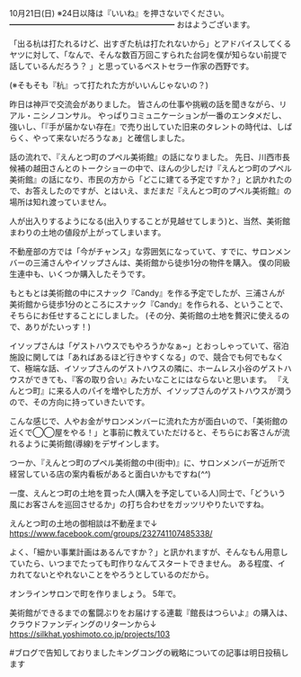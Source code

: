 10月21日(日) ※24日以降は『いいね』を押さないでください。
━━━━━━━━━━━━━━━━━━━━━
おはようございます。

「出る杭は打たれるけど、出すぎた杭は打たれないから」とアドバイスしてくるヤツに対して、「なんで、そんな数百万回こすられた台詞を僕が知らない前提で話しているんだろう？ 」と思っているベストセラー作家の西野です。

(※そもそも『杭』って打たれた方がいいんじゃないの？)

昨日は神戸で交流会がありました。
皆さんの仕事や挑戦の話を聞きながら、リアル・ニシノコンサル。
やっぱりコミュニケーションが一番のエンタメだし、強いし、「『手が届かない存在』で売り出していた旧来のタレントの時代は、しばらく、やって来ないだろうなぁ」と確信しました。

話の流れで、『えんとつ町のプペル美術館』の話になりました。
先日、川西市長候補の越田さんとのトークショーの中で、ほんの少しだけ『えんとつ町のプペル美術館』の話になり、市民の方から「どこに建てる予定ですか？」と訊かれたので、お答えしたのですが、とはいえ、まだまだ『えんとつ町のプペル美術館』の場所は知れ渡っていません。

人が出入りするようになる(出入りすることが見越せてしまう)と、当然、美術館まわりの土地の値段が上がってしまいます。

不動産部の方では「今がチャンス」な雰囲気になっていて、すでに、サロンメンバーの三浦さんやイソップさんは、美術館から徒歩1分の物件を購入。
僕の同級生連中も、いくつか購入したそうです。

もともとは美術館の中にスナック『Candy』を作る予定でしたが、三浦さんが美術館から徒歩1分のところにスナック『Candy』を作られる、ということで、そちらにお任せすることにしました。
(その分、美術館の土地を贅沢に使えるので、ありがたいっす！)

イソップさんは「ゲストハウスでもやろうかなぁ~」とおっしゃっていて、宿泊施設に関しては「あればあるほど行きやすくなる」ので、競合でも何でもなくて、極端な話、イソップさんのゲストハウスの隣に、ホームレス小谷のゲストハウスができても、『客の取り合い』みたいなことにはならないと思います。
『えんとつ町』に来る人のパイを増やした方が、イソップさんのゲストハウスが潤うので、その方向に持っていきたいです。

こんな感じで、人やお金がサロンメンバーに流れた方が面白いので、「美術館の近くで◯◯屋をやる！」と事前に教えていただけると、そちらにお客さんが流れるように美術館(導線)をデザインします。

つーか、『えんとつ町のプペル美術館の中(街中)』に、サロンメンバーが近所で経営している店の案内看板があると面白いかもですね(*^^*)

一度、えんとつ町の土地を買った人(購入を予定している人)同士で、「どういう風にお客さんを巡回させるか」の打ち合わせをガッツリやりたいですね。

えんとつ町の土地の御相談は不動産まで↓
https://www.facebook.com/groups/232741107485338/

よく、「細かい事業計画はあるんですか？」と訊かれますが、そんなもん用意していたら、いつまでたっても町作りなんてスタートできません。
ある程度、イカれてないとやれないことをやろうとしているのだから。

オンラインサロンで町を作りましょう。
5年で。

美術館ができるまでの奮闘ぶりをお届けする連載『館長はつらいよ』の購入は、クラウドファンディングのリターンから↓
https://silkhat.yoshimoto.co.jp/projects/103

#ブログで告知しておりましたキングコングの戦略についての記事は明日投稿します
